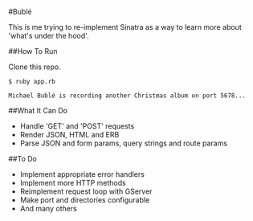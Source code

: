 #Bublé

This is me trying to re-implement Sinatra as a way to learn more about 'what's under the hood'.

##How To Run

Clone this repo.

    $ ruby app.rb

    Michael Bublé is recording another Christmas album on port 5678...

##What It Can Do

* Handle 'GET' and 'POST' requests
* Render JSON, HTML and ERB
* Parse JSON and form params, query strings and route params

##To Do

* Implement appropriate error handlers
* Implement more HTTP methods
* Reimplement request loop with GServer
* Make port and directories configurable
* And many others